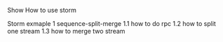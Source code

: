 Show How to use storm


Storm exmaple
1 sequence-split-merge
1.1 how to do rpc
1.2 how to split one stream
1.3 how to merge two stream